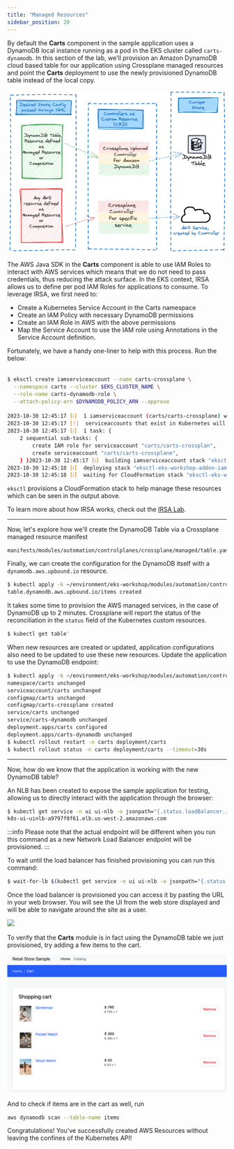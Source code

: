 ```yaml
---
title: "Managed Resources"
sidebar_position: 20
---
```


By default the **Carts** component in the sample application uses a DynamoDB local instance running as a pod in the EKS cluster called ```carts-dynamodb```. In this section of the lab, we'll provision an Amazon DynamoDB cloud based table for our application using Crossplane managed resources and point the **Carts** deployment to use the newly provisioned DynamoDB table instead of the local copy.

![ACK reconciler concept](./assets/Crossplane-desired-current-ddb.png)

The AWS Java SDK in the **Carts** component is able to use IAM Roles to interact with AWS services which means that we do not need to pass credentials, thus reducing the attack surface. In the EKS context, IRSA allows us to define per pod IAM Roles for applications to consume. To leverage IRSA, we first need to:

- Create a Kubernetes Service Account in the Carts namespace
- Create an IAM Policy with necessary DynamoDB permissions
- Create an IAM Role in AWS with the above permissions
- Map the Service Account to use the IAM role using Annotations in the Service Account definition.

Fortunately, we have a handy one-liner to help with this process. Run the below:

```bash

$ eksctl create iamserviceaccount --name carts-crossplane \
  --namespace carts --cluster $EKS_CLUSTER_NAME \
  --role-name carts-dynamodb-role \
  --attach-policy-arn $DYNAMODB_POLICY_ARN --approve
  
2023-10-30 12:45:17 [ℹ]  1 iamserviceaccount (carts/carts-crossplane) was included (based on the include/exclude rules)
2023-10-30 12:45:17 [!]  serviceaccounts that exist in Kubernetes will be excluded, use --override-existing-serviceaccounts to override
2023-10-30 12:45:17 [ℹ]  1 task: { 
    2 sequential sub-tasks: { 
        create IAM role for serviceaccount "carts/carts-crossplan",
        create serviceaccount "carts/carts-crossplane",
    } }2023-10-30 12:45:17 [ℹ]  building iamserviceaccount stack "eksctl-eks-workshop-addon-iamserviceaccount-carts-carts-crossplane"
2023-10-30 12:45:18 [ℹ]  deploying stack "eksctl-eks-workshop-addon-iamserviceaccount-carts-carts-crossplane"
2023-10-30 12:45:18 [ℹ]  waiting for CloudFormation stack "eksctl-eks-workshop-addon-iamserviceaccount-carts-carts-crossplane"

```
```eksctl``` provisions a CloudFormation stack to help manage these resources which can be seen in the  output above.

To learn more about how IRSA works, check out the [IRSA Lab](../../../security/iam-roles-for-service-accounts/index.md).

---

Now, let's explore how we'll create the DynamoDB Table via a Crossplane managed resource manifest

```file
manifests/modules/automation/controlplanes/crossplane/managed/table.yaml
```

Finally, we can create the configuration for the DynamoDB itself with a `dynamodb.aws.upbound.io` resource.

```bash wait=30
$ kubectl apply -k ~/environment/eks-workshop/modules/automation/controlplanes/crossplane/managed
table.dynamodb.aws.upbound.io/items created
```

It takes some time to provision the AWS managed services, in the case of DynamoDB up to 2 minutes. Crossplane will report the status of the reconciliation in the `status` field of the Kubernetes custom resources.

```bash
$ kubectl get table'
```
When new resources are created or updated, application configurations also need to be updated to use these new resources. 
Update the application to use the DynamoDB endpoint:

```bash
$ kubectl apply -k ~/environment/eks-workshop/modules/automation/controlplanes/crossplane/application
namespace/carts unchanged
serviceaccount/carts unchanged
configmap/carts unchanged
configmap/carts-crossplane created
service/carts unchanged
service/carts-dynamodb unchanged
deployment.apps/carts configured
deployment.apps/carts-dynamodb unchanged
$ kubectl rollout restart -n carts deployment/carts
$ kubectl rollout status -n carts deployment/carts --timeout=30s
```

----

Now, how do we know that the application is working with the new DynamoDB table?

An NLB has been created to expose the sample application for testing, allowing us to directly interact with the application through the browser:

```bash
$ kubectl get service -n ui ui-nlb -o jsonpath="{.status.loadBalancer.ingress[*].hostname}{'\n'}"
k8s-ui-uinlb-a9797f0f61.elb.us-west-2.amazonaws.com
```
:::info
Please note that the actual endpoint will be different when you run this command as a new Network Load Balancer endpoint will be provisioned.
:::


To wait until the load balancer has finished provisioning you can run this command:

```bash timeout=610
$ wait-for-lb $(kubectl get service -n ui ui-nlb -o jsonpath="{.status.loadBalancer.ingress[*].hostname}{'\n'}")
```

Once the load balancer is provisioned you can access it by pasting the URL in your web browser. You will see the UI from the web store displayed and will be able to navigate around the site as a user.

<browser url="http://k8s-ui-uinlb-a9797f0f61.elb.us-west-2.amazonaws.com">
<img src={require('@site/static/img/sample-app-screens/home.png').default}/>
</browser>

To verify that the **Carts** module is in fact using the DynamoDB table we just provisioned, try adding a few items to the cart.

![Cart screenshot](./assets/cart-items-present.png)

And to check if items are in the cart as well, run

```bash
aws dynamodb scan --table-name items
```


Congratulations! You've successfully created AWS Resources without leaving the confines of the Kubernetes API!